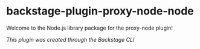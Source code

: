 # backstage-plugin-proxy-node-node

Welcome to the Node.js library package for the proxy-node plugin!

_This plugin was created through the Backstage CLI_

